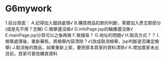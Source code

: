 # G6mywork

1.前台頁面：
A.記得加入錯誤處理√	
B.購買商品扣款的判斷，需要加入彥志那部分(或是先不用？怎解)
C.檢舉還沒做√
D.infoPage.jsp的輪播還沒做√
E.mainPage.jsp分頁可以之後再做
F.做搜尋？
G.地址的問題√
H.取貨方式？？
I.檢舉處理後，重新審核，將檢舉內容清除？√(改成取消檢舉，jsp判斷是否確定檢舉)
J.取消後的商品，如果重新上架，要把原本買家的資料清除√
K.增加賣家未出貨前，買家可更改購買資料
